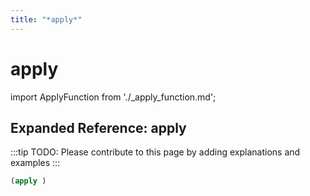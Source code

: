 ```yaml
---
title: "*apply*"
---
```


# apply

import ApplyFunction from './_apply_function.md';

<ApplyFunction />

## Expanded Reference: apply

:::tip
TODO: Please contribute to this page by adding explanations and examples
:::

```lisp
(apply )
```
